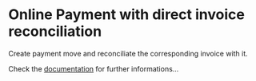 Online Payment with direct invoice reconciliation
=================================================

Create payment move and reconciliate the corresponding invoice with it.

Check the [documentation](https://bitbucket.org/jamotion/odoo-sale/src/8.0/website_sale_payment_method_automatic_workflow/doc/index.rst?fileviewer=file-view-default) for further informations...